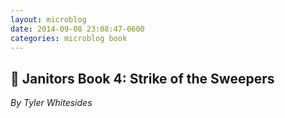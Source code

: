 ```yaml
---
layout: microblog
date: 2014-09-08 23:08:47-0600
categories: microblog book
---
```

## 📖 Janitors Book 4: Strike of the Sweepers
*By Tyler Whitesides*